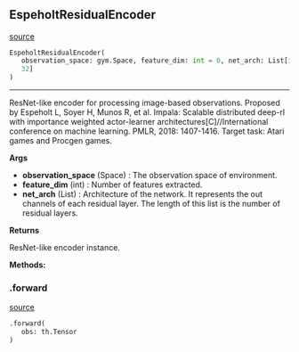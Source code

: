 #


## EspeholtResidualEncoder
[source](https://github.com/RLE-Foundation/rllte/blob/main/rllte/xploit/encoder/espeholt_residual_encoder.py/#L111)
```python 
EspeholtResidualEncoder(
   observation_space: gym.Space, feature_dim: int = 0, net_arch: List[int] = [16, 32,
   32]
)
```


---
ResNet-like encoder for processing image-based observations.
Proposed by Espeholt L, Soyer H, Munos R, et al. Impala: Scalable distributed deep-rl with importance
weighted actor-learner architectures[C]//International conference on machine learning. PMLR, 2018: 1407-1416.
Target task: Atari games and Procgen games.


**Args**

* **observation_space** (Space) : The observation space of environment.
* **feature_dim** (int) : Number of features extracted.
* **net_arch** (List) : Architecture of the network.
    It represents the out channels of each residual layer.
    The length of this list is the number of residual layers.


**Returns**

ResNet-like encoder instance.


**Methods:**


### .forward
[source](https://github.com/RLE-Foundation/rllte/blob/main/rllte/xploit/encoder/espeholt_residual_encoder.py/#L156)
```python
.forward(
   obs: th.Tensor
)
```

